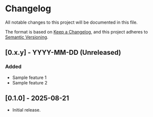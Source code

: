 # Changelog

All notable changes to this project will be documented in this file.

The format is based on [Keep a Changelog](https://keepachangelog.com/en/1.0.0/),
and this project adheres to [Semantic Versioning](https://semver.org/spec/v2.0.0.html).

## [0.x.y] - YYYY-MM-DD (Unreleased)

### Added

- Sample feature 1
- Sample feature 2

## [0.1.0] - 2025-08-21

- Initial release.
